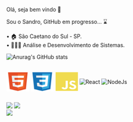 Olá, seja bem vindo 👾

Sou o Sandro, GitHub em progresso... ⌛

• 🏠 São Caetano do Sul - SP. <br>
• 👨🏾‍💻 Análise e Desenvolvimento de Sistemas.
 
![Anurag's GitHub stats](https://github-readme-stats.vercel.app/api?username=anuraghazra&show_icons=true&theme=highcontrast)

<div style="display: inline_block"><br>  
  
  <img align="center" alt="HTML" height="50" width="60" src="https://raw.githubusercontent.com/devicons/devicon/master/icons/html5/html5-original.svg">
  <img align="center" alt="CSS" height="50" width="60" src="https://raw.githubusercontent.com/devicons/devicon/master/icons/css3/css3-original.svg">
  <img align="center" alt="Js" height="50" width="60" src="https://raw.githubusercontent.com/devicons/devicon/master/icons/javascript/javascript-plain.svg">
  <img align="center" alt="React" height="50" width="60" src="https://cdn.jsdelivr.net/gh/devicons/devicon/icons/react/react-original-wordmark.svg">
  <img align="center" alt="NodeJs" height="80" width="90" src="https://cdn.jsdelivr.net/gh/devicons/devicon/icons/nodejs/nodejs-original-wordmark.svg">
                   
          
</div>
  
  ##
 
<div>   
  <a href="https://instagram.com/sandrinh_o" target="_blank"><img src="https://img.shields.io/badge/-Instagram-%23E4405F?style=for-the-badge&logo=instagram&logoColor=white" target="_blank"></a>
 	<a href="https://www.linkedin.com/in/sandro-souza-36172926b" target="_blank"><img src="https://img.shields.io/badge/-LinkedIn-%230077B5?style=for-the-badge&logo=linkedin&logoColor=white" target="_blank"></a>  
</div>
 <a href="https://www.twitch.tv/sandrinh_o" target="_blank"><img src="https://img.shields.io/badge/Twitch-9146FF?style=for-the-badge&logo=twitch&logoColor=white" target="_blank"></a>  
  
